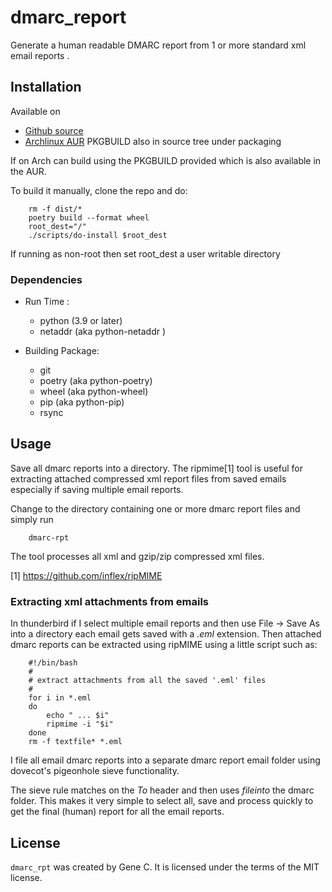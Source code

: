 # dmarc_report

Generate a human readable DMARC report from 1 or more standard xml email reports .

## Installation

Available on
 - [Github source ](https://github.com/gene-git/dmarc_report)
 - [Archlinux AUR](https://aur.archlinux.org/packages/dmarc_report)
   PKGBUILD also in source tree under packaging

If on Arch can build using the PKGBUILD provided which is also available in the AUR.

To build it manually, clone the repo and do:

        rm -f dist/*
        poetry build --format wheel
        root_dest="/"
        ./scripts/do-install $root_dest

  If running as non-root then set root\_dest a user writable directory

### Dependencies

- Run Time :
  - python (3.9 or later)
  - netaddr (aka python-netaddr )

- Building Package:
  - git
  - poetry (aka python-poetry)
  - wheel (aka python-wheel)
  - pip (aka python-pip)
  - rsync

## Usage

Save all dmarc reports into a directory. The ripmime[1] tool is useful for extracting attached compressed xml 
report files from saved emails especially if saving multiple email reports.

Change to the directory containing one or more dmarc report files and simply run


        dmarc-rpt

The tool processes all xml and gzip/zip compressed xml files.

[1] https://github.com/inflex/ripMIME

### Extracting xml attachments from emails

In thunderbird if I select multiple email reports and then use File -> Save As into a directory
each email gets saved with a *.eml* extension. Then attached dmarc reports can be extracted using 
ripMIME using a little script such as:

        #!/bin/bash
        #
        # extract attachments from all the saved '.eml' files
        #
        for i in *.eml
        do
            echo " ... $i"
            ripmime -i "$i"
        done
        rm -f textfile* *.eml

I file all email dmarc reports into a separate dmarc report email folder
using dovecot's pigeonhole sieve functionality. 

The sieve rule matches on the *To* header and then uses
*fileinto* the dmarc folder. This makes it very simple to select all, save and process 
quickly to get the final (human) report for all the email reports.

## License

`dmarc_rpt` was created by Gene C. It is licensed under the terms of the MIT license.

